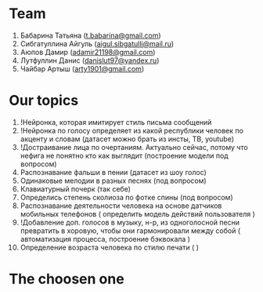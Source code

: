 # Team
1. Бабарина Татьяна (t.babarina@gmail.com)
2. Сибгатуллина Айгуль (aigul.sibgatulli@mail.ru)
3. Аюпов Дамир (adamir21198@gmail.com)
4. Лутфуллин Данис (danislut97@yandex.ru)
5. Чайбар Артыш (arty1901@gmail.com)

# Our topics
1. !Нейронка, которая имитирует стиль письма сообщений
2. !Нейронка по голосу определяет из какой республики человек по акценту и словам (датасет можно брать из инсты, ТВ, youtube)
3. !Достраивание лица по очертаниям. Актуально сейчас, потому что нефига не понятно кто как выглядит (построение модели под вопросом)
4. Распознавание фальши в пении (датасет из шоу голос)
5. Одинаковые мелодии в разных песнях (под вопросом)
6. Клавиатурный почерк (так себе)
7. Определись степень сколиоза по фотке спины (под вопросом)
8. Распознавание деятельности человека на основе датчиков мобильных телефонов ( определить модель действий пользователя )
9. !Добавление доп. голосов в музыку, н-р, из одноголосной песни превратить в хоровую, чтобы они гармонировали между собой ( автоматизация процесса, построение бэквокала )
10. Определение возраста человека по стилю печати (  )

# The choosen one
